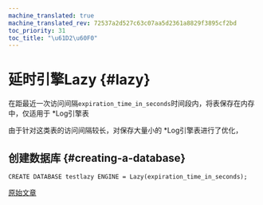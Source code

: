 ```yaml
---
machine_translated: true
machine_translated_rev: 72537a2d527c63c07aa5d2361a8829f3895cf2bd
toc_priority: 31
toc_title: "\u61D2\u60F0"
---
```


# 延时引擎Lazy {#lazy}

在距最近一次访问间隔`expiration_time_in_seconds`时间段内，将表保存在内存中，仅适用于 \*Log引擎表

由于针对这类表的访问间隔较长，对保存大量小的 \*Log引擎表进行了优化，

## 创建数据库 {#creating-a-database}

    CREATE DATABASE testlazy ENGINE = Lazy(expiration_time_in_seconds);

[原始文章](https://clickhouse.tech/docs/en/database_engines/lazy/) <!--hide-->
